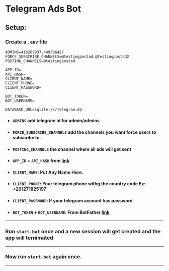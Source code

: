 # Telegram Ads Bot

## Setup:

### Create a `.env` file
```dotenv
ADMINS=416269937,449396427
FORCE_SUBSCRIBE_CHANNELS=@testingpostad,@testingpostad2
POSTING_CHANNELS=@testingpostad

APP_ID=
API_HASH=
CLIENT_NAME=
CLIENT_PHONE=
CLIENT_PASSWORD=

BOT_TOKEN=
BOT_USERNAME=

DATABASE_URL=sqlite:///telegram.db
```
* #### `ADMINS` add telegram id for admin/admins
* #### `FORCE_SUBSCRIBE_CHANNELS` add the channels you want force users to subscribe to.
* #### `POSTING_CHANNELS` the channel where all ads will get sent
* #### `APP_ID` + `API_HASH` from [link](https://my.telegram.org/auth?to=apps)
* #### `CLIENT_NAME`: Put Any Name Here.
* #### `CLIENT_PHONE`: Your telegram phone withg the country code Ex: +201271825197
* #### `CLIENT_PASSWORD`: If your telegram account has password
* #### `BOT_TOKEN` + `BOT_USERNAME`: From BotFather [link](https://t.me/BotFather)
___
### Run `start.bat` once and a new session will get created and the app will ternimated
___
### Now run `start.bat` again once.
___